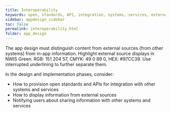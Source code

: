 ```yaml
---
title: Interoperability  
keywords: open, standards, API, integration, systems, services, external,
sidebar: appdesign_sidebar
toc: false
permalink: interoperability.html
folder: app_design 
---
```


The app design must distinguish content from external sources (from other systems) from in-app information. Highlight external source displays in NWIS Green: RGB: 151 204 57, CMYK: 49 0 89 0, HEX: #97CC39. Use interrupted underlining to further separate them.
  
In the design and implementation phases, consider:  
* How to provision open standards and APIs for integration with other systems and services  
* How to display information from external sources  
* Notifying users about sharing information with other systems and services  